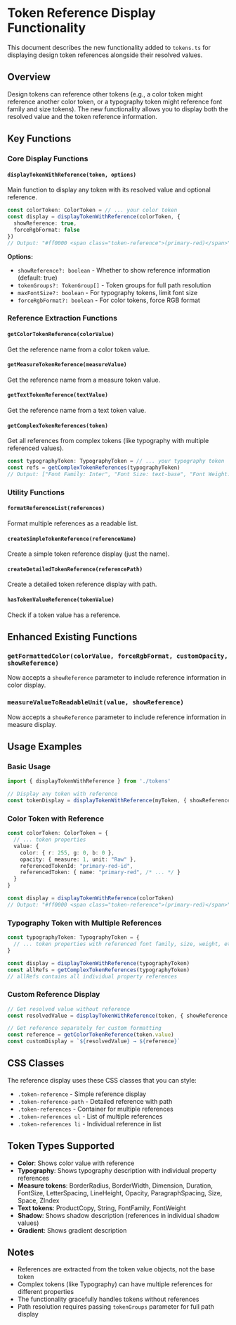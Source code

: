# Token Reference Display Functionality

This document describes the new functionality added to `tokens.ts` for displaying design token references alongside their resolved values.

## Overview

Design tokens can reference other tokens (e.g., a color token might reference another color token, or a typography token might reference font family and size tokens). The new functionality allows you to display both the resolved value and the token reference information.

## Key Functions

### Core Display Functions

#### `displayTokenWithReference(token, options)`
Main function to display any token with its resolved value and optional reference.

```typescript
const colorToken: ColorToken = // ... your color token
const display = displayTokenWithReference(colorToken, { 
  showReference: true,
  forceRgbFormat: false 
})
// Output: "#ff0000 <span class="token-reference">(primary-red)</span>"
```

**Options:**
- `showReference?: boolean` - Whether to show reference information (default: true)
- `tokenGroups?: TokenGroup[]` - Token groups for full path resolution
- `maxFontSize?: boolean` - For typography tokens, limit font size
- `forceRgbFormat?: boolean` - For color tokens, force RGB format

### Reference Extraction Functions

#### `getColorTokenReference(colorValue)`
Get the reference name from a color token value.

#### `getMeasureTokenReference(measureValue)`
Get the reference name from a measure token value.

#### `getTextTokenReference(textValue)`
Get the reference name from a text token value.

#### `getComplexTokenReferences(token)`
Get all references from complex tokens (like typography with multiple referenced values).

```typescript
const typographyToken: TypographyToken = // ... your typography token
const refs = getComplexTokenReferences(typographyToken)
// Output: ["Font Family: Inter", "Font Size: text-base", "Font Weight: medium"]
```

### Utility Functions

#### `formatReferenceList(references)`
Format multiple references as a readable list.

#### `createSimpleTokenReference(referenceName)`
Create a simple token reference display (just the name).

#### `createDetailedTokenReference(referencePath)`
Create a detailed token reference display with path.

#### `hasTokenValueReference(tokenValue)`
Check if a token value has a reference.

## Enhanced Existing Functions

### `getFormattedColor(colorValue, forceRgbFormat, customOpacity, showReference)`
Now accepts a `showReference` parameter to include reference information in color display.

### `measureValueToReadableUnit(value, showReference)`
Now accepts a `showReference` parameter to include reference information in measure display.

## Usage Examples

### Basic Usage
```typescript
import { displayTokenWithReference } from './tokens'

// Display any token with reference
const tokenDisplay = displayTokenWithReference(myToken, { showReference: true })
```

### Color Token with Reference
```typescript
const colorToken: ColorToken = {
  // ... token properties
  value: {
    color: { r: 255, g: 0, b: 0 },
    opacity: { measure: 1, unit: "Raw" },
    referencedTokenId: "primary-red-id",
    referencedToken: { name: "primary-red", /* ... */ }
  }
}

const display = displayTokenWithReference(colorToken)
// Output: "#ff0000 <span class="token-reference">(primary-red)</span>"
```

### Typography Token with Multiple References
```typescript
const typographyToken: TypographyToken = {
  // ... token properties with referenced font family, size, weight, etc.
}

const display = displayTokenWithReference(typographyToken)
const allRefs = getComplexTokenReferences(typographyToken)
// allRefs contains all individual property references
```

### Custom Reference Display
```typescript
// Get resolved value without reference
const resolvedValue = displayTokenWithReference(token, { showReference: false })

// Get reference separately for custom formatting
const reference = getColorTokenReference(token.value)
const customDisplay = `${resolvedValue} → ${reference}`
```

## CSS Classes

The reference display uses these CSS classes that you can style:

- `.token-reference` - Simple reference display
- `.token-reference-path` - Detailed reference with path
- `.token-references` - Container for multiple references
- `.token-references ul` - List of multiple references
- `.token-references li` - Individual reference in list

## Token Types Supported

- **Color**: Shows color value with reference
- **Typography**: Shows typography description with individual property references
- **Measure tokens**: BorderRadius, BorderWidth, Dimension, Duration, FontSize, LetterSpacing, LineHeight, Opacity, ParagraphSpacing, Size, Space, ZIndex
- **Text tokens**: ProductCopy, String, FontFamily, FontWeight
- **Shadow**: Shows shadow description (references in individual shadow values)
- **Gradient**: Shows gradient description

## Notes

- References are extracted from the token value objects, not the base token
- Complex tokens (like Typography) can have multiple references for different properties
- The functionality gracefully handles tokens without references
- Path resolution requires passing `tokenGroups` parameter for full path display